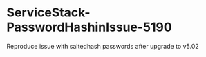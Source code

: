 # ServiceStack-PasswordHashinIssue-5190
Reproduce issue with saltedhash passwords after upgrade to v5.02
